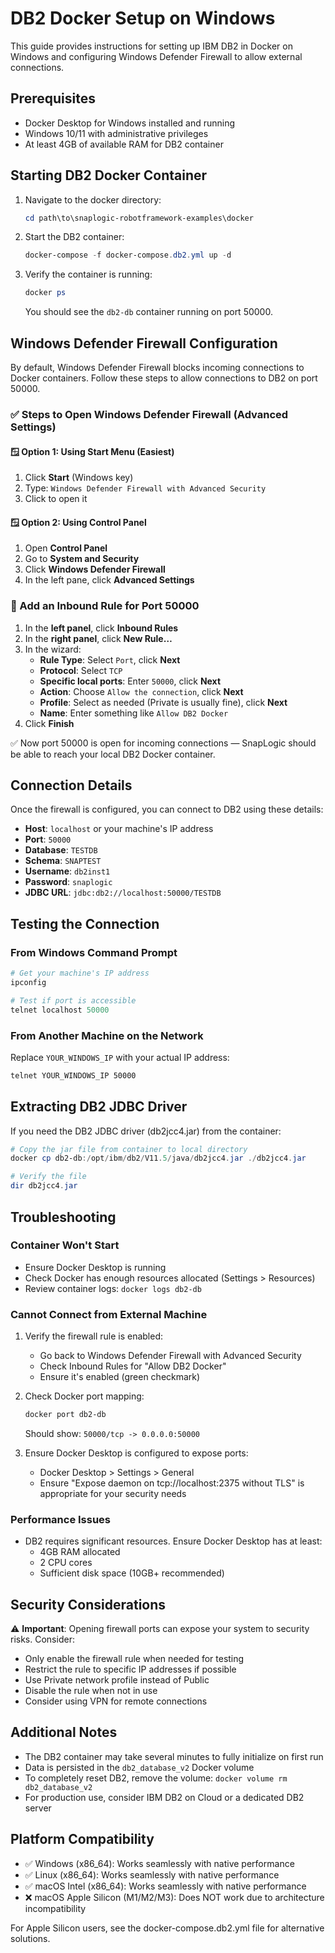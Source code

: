 # DB2 Docker Setup on Windows

This guide provides instructions for setting up IBM DB2 in Docker on Windows and configuring Windows Defender Firewall to allow external connections.

## Prerequisites

- Docker Desktop for Windows installed and running
- Windows 10/11 with administrative privileges
- At least 4GB of available RAM for DB2 container

## Starting DB2 Docker Container

1. Navigate to the docker directory:
   ```powershell
   cd path\to\snaplogic-robotframework-examples\docker
   ```

2. Start the DB2 container:
   ```powershell
   docker-compose -f docker-compose.db2.yml up -d
   ```

3. Verify the container is running:
   ```powershell
   docker ps
   ```
   You should see the `db2-db` container running on port 50000.

## Windows Defender Firewall Configuration

By default, Windows Defender Firewall blocks incoming connections to Docker containers. Follow these steps to allow connections to DB2 on port 50000.

### ✅ Steps to Open Windows Defender Firewall (Advanced Settings)

#### 🪟 Option 1: Using Start Menu (Easiest)

1. Click **Start** (Windows key)
2. Type: `Windows Defender Firewall with Advanced Security`
3. Click to open it

#### 🪟 Option 2: Using Control Panel

1. Open **Control Panel**
2. Go to **System and Security**
3. Click **Windows Defender Firewall**
4. In the left pane, click **Advanced Settings**

### 🔐 Add an Inbound Rule for Port 50000

1. In the **left panel**, click **Inbound Rules**
2. In the **right panel**, click **New Rule…**
3. In the wizard:
   - **Rule Type**: Select `Port`, click **Next**
   - **Protocol**: Select `TCP`
   - **Specific local ports**: Enter `50000`, click **Next**
   - **Action**: Choose `Allow the connection`, click **Next**
   - **Profile**: Select as needed (Private is usually fine), click **Next**
   - **Name**: Enter something like `Allow DB2 Docker`
4. Click **Finish**

✅ Now port 50000 is open for incoming connections — SnapLogic should be able to reach your local DB2 Docker container.

## Connection Details

Once the firewall is configured, you can connect to DB2 using these details:

- **Host**: `localhost` or your machine's IP address
- **Port**: `50000`
- **Database**: `TESTDB`
- **Schema**: `SNAPTEST`
- **Username**: `db2inst1`
- **Password**: `snaplogic`
- **JDBC URL**: `jdbc:db2://localhost:50000/TESTDB`

## Testing the Connection

### From Windows Command Prompt
```powershell
# Get your machine's IP address
ipconfig

# Test if port is accessible
telnet localhost 50000
```

### From Another Machine on the Network
Replace `YOUR_WINDOWS_IP` with your actual IP address:
```bash
telnet YOUR_WINDOWS_IP 50000
```

## Extracting DB2 JDBC Driver

If you need the DB2 JDBC driver (db2jcc4.jar) from the container:

```powershell
# Copy the jar file from container to local directory
docker cp db2-db:/opt/ibm/db2/V11.5/java/db2jcc4.jar ./db2jcc4.jar

# Verify the file
dir db2jcc4.jar
```

## Troubleshooting

### Container Won't Start
- Ensure Docker Desktop is running
- Check Docker has enough resources allocated (Settings > Resources)
- Review container logs: `docker logs db2-db`

### Cannot Connect from External Machine
1. Verify the firewall rule is enabled:
   - Go back to Windows Defender Firewall with Advanced Security
   - Check Inbound Rules for "Allow DB2 Docker"
   - Ensure it's enabled (green checkmark)

2. Check Docker port mapping:
   ```powershell
   docker port db2-db
   ```
   Should show: `50000/tcp -> 0.0.0.0:50000`

3. Ensure Docker Desktop is configured to expose ports:
   - Docker Desktop > Settings > General
   - Ensure "Expose daemon on tcp://localhost:2375 without TLS" is appropriate for your security needs

### Performance Issues
- DB2 requires significant resources. Ensure Docker Desktop has at least:
  - 4GB RAM allocated
  - 2 CPU cores
  - Sufficient disk space (10GB+ recommended)

## Security Considerations

⚠️ **Important**: Opening firewall ports can expose your system to security risks. Consider:

- Only enable the firewall rule when needed for testing
- Restrict the rule to specific IP addresses if possible
- Use Private network profile instead of Public
- Disable the rule when not in use
- Consider using VPN for remote connections

## Additional Notes

- The DB2 container may take several minutes to fully initialize on first run
- Data is persisted in the `db2_database_v2` Docker volume
- To completely reset DB2, remove the volume: `docker volume rm db2_database_v2`
- For production use, consider IBM DB2 on Cloud or a dedicated DB2 server

## Platform Compatibility

- ✅ Windows (x86_64): Works seamlessly with native performance
- ✅ Linux (x86_64): Works seamlessly with native performance  
- ✅ macOS Intel (x86_64): Works seamlessly with native performance
- ❌ macOS Apple Silicon (M1/M2/M3): Does NOT work due to architecture incompatibility

For Apple Silicon users, see the docker-compose.db2.yml file for alternative solutions.
